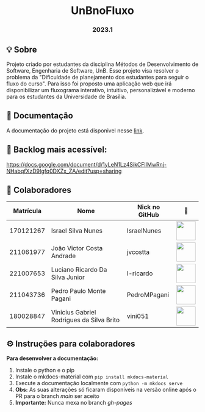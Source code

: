 <h1 align="center"> UnBnoFluxo </h1>
<h3 align="center"> 2023.1 </h3>

## 💡 Sobre
Projeto criado por estudantes da disciplina Métodos de Desenvolvimento de Software, Engenharia de Software, UnB.
Esse projeto visa resolver o problema da "Dificuldade de planejamento dos estudantes para seguir o fluxo do curso". Para isso foi proposto uma aplicação web que irá disponibilizar um fluxograma interativo, intuitivo, personalizável e moderno para os estudantes da Universidade de Brasília.

## 📒 Documentação
A documentação do projeto está disponivel nesse [link](https://mdsreq-fga-unb.github.io/2023.1-UnBnoFluxo/).

## 📒 Backlog mais acessível:
https://docs.google.com/document/d/1yLeN1Lz4SikCFIlMwRnj-NHabqfXzD9Igfq0DXZx_ZA/edit?usp=sharing


## 👥 Colaboradores
| Matrícula | Nome                                      | Nick no GitHub |                                                      📸                                                       |
| :-------: | ----------------------------------------- | -------------- | :----------------------------------------------------------------------------------------------------------: |
| 170121267 | Israel Silva Nunes                        | IsraelNunes    | [<img src="https://avatars.githubusercontent.com/u/43423619?v=4" width=50>](https://github.com/IsraelNunes)  |
| 211061977 | João Victor Costa Andrade                 | jvcostta       |  [<img src="https://avatars.githubusercontent.com/u/124215106?v=4" width=50>](https://github.com/jvcostta)   |
| 221007653 | Luciano Ricardo Da Silva Junior           | l-ricardo      |  [<img src="https://avatars.githubusercontent.com/u/88405145?v=4" width=50>](https://github.com/l-ricardo)   |
| 211043736 | Pedro Paulo Monte Pagani                  | PedroMPagani   | [<img src="https://avatars.githubusercontent.com/u/56891617?v=4" width=50>](https://github.com/PedroMPagani) |
| 180028847 | Vinicius Gabriel Rodrigues da Silva Brito | vini051        |   [<img src="https://avatars.githubusercontent.com/u/60819460?v=4" width=50>](https://github.com/vini051)    |

## ⚙️ Instruções para colaboradores
**Para desenvolver a documentação:**
1. Instale o python e o pip
2. Instale o mkdocs-material com ```pip install mkdocs-material```
3. Execute a documentação localmente com ```python -m mkdocs serve```
4. **Obs:** As suas alterações só ficaram disponíveis na versão online após o PR para o branch *main* ser aceito
5. **Importante:** Nunca mexa no branch *gh-pages*

